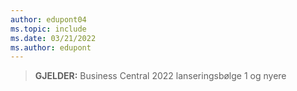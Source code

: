 ```yaml
---
author: edupont04
ms.topic: include
ms.date: 03/21/2022
ms.author: edupont
---
```

> **GJELDER:** Business Central 2022 lanseringsbølge 1 og nyere